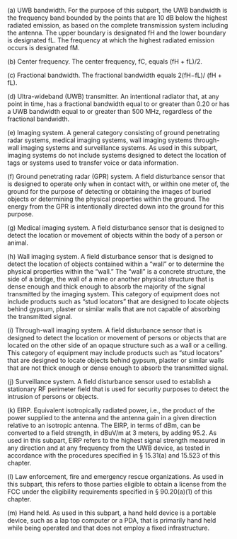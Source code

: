 (a) UWB bandwidth. For the purpose of this subpart, the UWB bandwidth is the frequency band bounded by the points that are 10 dB below the highest radiated emission, as based on the complete transmission system including the antenna. The upper boundary is designated fH and the lower boundary is designated fL. The frequency at which the highest radiated emission occurs is designated fM.

(b) Center frequency. The center frequency, fC, equals (fH + fL)/2.

(c) Fractional bandwidth. The fractional bandwidth equals 2(fH−fL)/ (fH + fL).
              

(d) Ultra-wideband (UWB) transmitter. An intentional radiator that, at any point in time, has a fractional bandwidth equal to or greater than 0.20 or has a UWB bandwidth equal to or greater than 500 MHz, regardless of the fractional bandwidth.

(e) Imaging system. A general category consisting of ground penetrating radar systems, medical imaging systems, wall imaging systems through-wall imaging systems and surveillance systems. As used in this subpart, imaging systems do not include systems designed to detect the location of tags or systems used to transfer voice or data information.

(f) Ground penetrating radar (GPR) system. A field disturbance sensor that is designed to operate only when in contact with, or within one meter of, the ground for the purpose of detecting or obtaining the images of buried objects or determining the physical properties within the ground. The energy from the GPR is intentionally directed down into the ground for this purpose.

(g) Medical imaging system. A field disturbance sensor that is designed to detect the location or movement of objects within the body of a person or animal.

(h) Wall imaging system. A field disturbance sensor that is designed to detect the location of objects contained within a “wall” or to determine the physical properties within the “wall.” The “wall” is a concrete structure, the side of a bridge, the wall of a mine or another physical structure that is dense enough and thick enough to absorb the majority of the signal transmitted by the imaging system. This category of equipment does not include products such as “stud locators” that are designed to locate objects behind gypsum, plaster or similar walls that are not capable of absorbing the transmitted signal.

(i) Through-wall imaging system. A field disturbance sensor that is designed to detect the location or movement of persons or objects that are located on the other side of an opaque structure such as a wall or a ceiling. This category of equipment may include products such as “stud locators” that are designed to locate objects behind gypsum, plaster or similar walls that are not thick enough or dense enough to absorb the transmitted signal.

(j) Surveillance system. A field disturbance sensor used to establish a stationary RF perimeter field that is used for security purposes to detect the intrusion of persons or objects.

(k) EIRP. Equivalent isotropically radiated power, i.e., the product of the power supplied to the antenna and the antenna gain in a given direction relative to an isotropic antenna. The EIRP, in terms of dBm, can be converted to a field strength, in dBuV/m at 3 meters, by adding 95.2. As used in this subpart, EIRP refers to the highest signal strength measured in any direction and at any frequency from the UWB device, as tested in accordance with the procedures specified in § 15.31(a) and 15.523 of this chapter.

(l) Law enforcement, fire and emergency rescue organizations. As used in this subpart, this refers to those parties eligible to obtain a license from the FCC under the eligibility requirements specified in § 90.20(a)(1) of this chapter.

(m) Hand held. As used in this subpart, a hand held device is a portable device, such as a lap top computer or a PDA, that is primarily hand held while being operated and that does not employ a fixed infrastructure.

